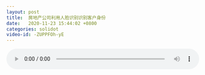 ```yaml
---
layout: post
title:  房地产公司利用人脸识别识别客户身份
date:   2020-11-23 15:44:02 +0800
categories: solidot
video-id: -ZUPPFOh-yE
---
```


<audio id="youtube" style="width: 100%;" video-id="-ZUPPFOh-yE" controls></audio>

<script async type="text/javascript" src="/audio.js"></script>

